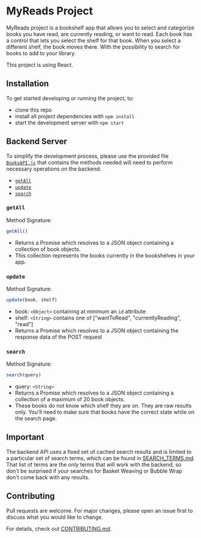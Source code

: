 # MyReads Project

MyReads project is a bookshelf app that allows you to select and categorize books you have read, are currently reading, or want to read. Each book has a control that lets you select the shelf for that book. When you select a different shelf, the book moves there.
With the possibility to search for books to add to your library.

This project is using React.


## Installation

To get started developing or running the project, to:
* clone this repo
* install all project dependencies with `npm install`
* start the development server with `npm start`


## Backend Server

To simplify the development process, please use the provided file [`BooksAPI.js`](src/BooksAPI.js) that contains the methods needed will need to perform necessary operations on the backend:

* [`getAll`](#getall)
* [`update`](#update)
* [`search`](#search)

### `getAll`

Method Signature:

```js
getAll()
```

* Returns a Promise which resolves to a JSON object containing a collection of book objects.
* This collection represents the books currently in the bookshelves in your app.

### `update`

Method Signature:

```js
update(book, shelf)
```

* book: `<Object>` containing at minimum an `id` attribute
* shelf: `<String>` contains one of ["wantToRead", "currentlyReading", "read"]  
* Returns a Promise which resolves to a JSON object containing the response data of the POST request

### `search`

Method Signature:

```js
search(query)
```

* query: `<String>`
* Returns a Promise which resolves to a JSON object containing a collection of a maximum of 20 book objects.
* These books do not know which shelf they are on. They are raw results only. You'll need to make sure that books have the correct state while on the search page.

## Important
The backend API uses a fixed set of cached search results and is limited to a particular set of search terms, which can be found in [SEARCH_TERMS.md](SEARCH_TERMS.md). That list of terms are the _only_ terms that will work with the backend, so don't be surprised if your searches for Basket Weaving or Bubble Wrap don't come back with any results.


## Contributing

Pull requests are welcome. For major changes, please open an issue first to discuss what you would like to change.

For details, check out [CONTRIBUTING.md](CONTRIBUTING.md).
